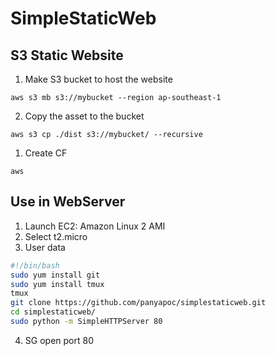 # SimpleStaticWeb

## S3 Static Website

1. Make S3 bucket to host the website

``` bin/bash
aws s3 mb s3://mybucket --region ap-southeast-1
```

2. Copy the asset to the bucket

``` bin/bash
aws s3 cp ./dist s3://mybucket/ --recursive
```

1. Create CF

``` bin/bash
aws
```


## Use in WebServer

1. Launch EC2: Amazon Linux 2 AMI
2. Select t2.micro
3. User data

``` bash
#!/bin/bash
sudo yum install git
sudo yum install tmux
tmux
git clone https://github.com/panyapoc/simplestaticweb.git
cd simplestaticweb/
sudo python -m SimpleHTTPServer 80
```

4. SG open port 80
